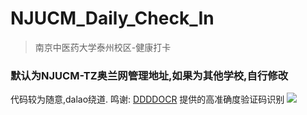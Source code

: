 # NJUCM_Daily_Check_In
> 南京中医药大学泰州校区-健康打卡

### 默认为NJUCM-TZ奥兰网管理地址,如果为其他学校,自行修改
代码较为随意,dalao绕道.
鸣谢: [DDDDOCR](https://github.com/sml2h3/ddddocr)   提供的高准确度验证码识别
![](https://www.ltcloud.top/d/%E5%AD%A6%E6%9C%AF%E3%81%AE%E8%B5%84%E6%96%99/1.jpg?sign=786237168b5668d2)



